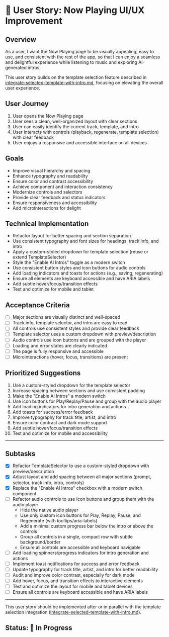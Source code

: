# 🎵 User Story: Now Playing UI/UX Improvement

## Overview
As a user, I want the Now Playing page to be visually appealing, easy to use, and consistent with the rest of the app, so that I can enjoy a seamless and delightful experience while listening to music and exploring AI-generated intros.

This user story builds on the template selection feature described in [integrate-selected-template-with-intro.md](./integrate-selected-template-with-intro.md), focusing on elevating the overall user experience.

## User Journey
1. User opens the Now Playing page
2. User sees a clean, well-organized layout with clear sections
3. User can easily identify the current track, template, and intro
4. User interacts with controls (playback, regenerate, template selection) with clear feedback
5. User enjoys a responsive and accessible interface on all devices

## Goals
- Improve visual hierarchy and spacing
- Enhance typography and readability
- Ensure color and contrast accessibility
- Achieve component and interaction consistency
- Modernize controls and selectors
- Provide clear feedback and status indicators
- Ensure responsiveness and accessibility
- Add microinteractions for delight

## Technical Implementation
- Refactor layout for better spacing and section separation
- Use consistent typography and font sizes for headings, track info, and intro
- Apply a custom-styled dropdown for template selection (reuse or extend TemplateSelector)
- Style the "Enable AI Intros" toggle as a modern switch
- Use consistent button styles and icon buttons for audio controls
- Add loading indicators and toasts for actions (e.g., saving, regenerating)
- Ensure all elements are keyboard accessible and have ARIA labels
- Add subtle hover/focus/transition effects
- Test and optimize for mobile and tablet

## Acceptance Criteria
- [ ] Major sections are visually distinct and well-spaced
- [ ] Track info, template selector, and intro are easy to read
- [ ] All controls use consistent styles and provide clear feedback
- [ ] Template selector uses a custom dropdown with preview/description
- [ ] Audio controls use icon buttons and are grouped with the player
- [ ] Loading and error states are clearly indicated
- [ ] The page is fully responsive and accessible
- [ ] Microinteractions (hover, focus, transitions) are present

## Prioritized Suggestions
1. Use a custom-styled dropdown for the template selector
2. Increase spacing between sections and use consistent padding
3. Make the "Enable AI Intros" a modern switch
4. Use icon buttons for Play/Replay/Pause and group with the audio player
5. Add loading indicators for intro generation and actions
6. Add toasts for success/error feedback
7. Improve typography for track title, artist, and intro
8. Ensure color contrast and dark mode support
9. Add subtle hover/focus/transition effects
10. Test and optimize for mobile and accessibility

---

## Subtasks
- [x] Refactor TemplateSelector to use a custom-styled dropdown with preview/description
- [x] Adjust layout and add spacing between all major sections (prompt, selector, track info, intro, controls)
- [x] Replace the "Enable AI Intros" checkbox with a modern switch component
- [ ] Refactor audio controls to use icon buttons and group them with the audio player
    - Hide the native audio player
    - Use only custom icon buttons for Play, Replay, Pause, and Regenerate (with tooltips/aria-labels)
    - Add a minimal custom progress bar below the intro or above the controls
    - Group all controls in a single, compact row with subtle background/border
    - Ensure all controls are accessible and keyboard navigable
- [ ] Add loading spinners/progress indicators for intro generation and actions
- [ ] Implement toast notifications for success and error feedback
- [ ] Update typography for track title, artist, and intro for better readability
- [ ] Audit and improve color contrast, especially for dark mode
- [ ] Add hover, focus, and transition effects to interactive elements
- [ ] Test and optimize the layout for mobile and tablet devices
- [ ] Ensure all controls are keyboard accessible and have ARIA labels

---

This user story should be implemented after or in parallel with the template selection integration ([integrate-selected-template-with-intro.md](./integrate-selected-template-with-intro.md)).

## Status: 🚧 In Progress
